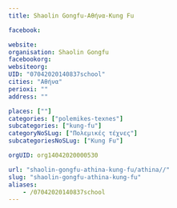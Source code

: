 ```yaml
---
title: Shaolin Gongfu-Αθήνα-Kung Fu

facebook:

website:
organisation: Shaolin Gongfu
facebookorg:
websiteorg:
UID: "07042020140837school"
cities: "Αθήνα"
perioxi: ""
address: ""

places: [""]
categories: ["polemikes-texnes"]
subcategories: ["kung-fu"]
categoryNoSLug: ["Πολεμικές τέχνες"]
subcategoriesNoSLug: ["Kung Fu"]

orgUID: org14042020000530

url: "shaolin-gongfu-athina-kung-fu/athina//"
slug: "shaolin-gongfu-athina-kung-fu"
aliases:
    - /07042020140837school
---
```





